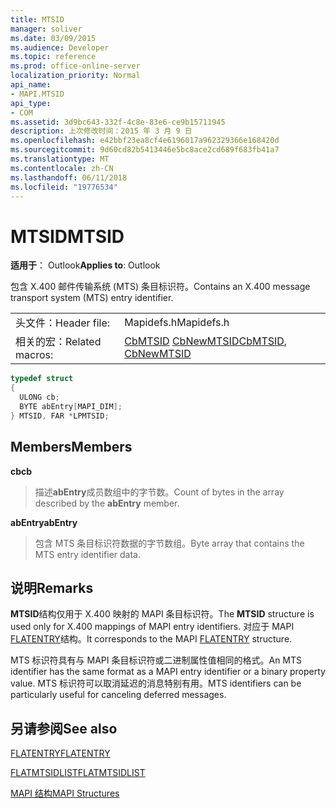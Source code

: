 ```yaml
---
title: MTSID
manager: soliver
ms.date: 03/09/2015
ms.audience: Developer
ms.topic: reference
ms.prod: office-online-server
localization_priority: Normal
api_name:
- MAPI.MTSID
api_type:
- COM
ms.assetid: 3d9bc643-332f-4c8e-83e6-ce9b15711945
description: 上次修改时间：2015 年 3 月 9 日
ms.openlocfilehash: e42bbf23ea8cf4e6196017a962329366e168420d
ms.sourcegitcommit: 9d60cd82b5413446e5bc8ace2cd689f683fb41a7
ms.translationtype: MT
ms.contentlocale: zh-CN
ms.lasthandoff: 06/11/2018
ms.locfileid: "19776534"
---
```

# <a name="mtsid"></a><span data-ttu-id="567f4-103">MTSID</span><span class="sxs-lookup"><span data-stu-id="567f4-103">MTSID</span></span>

  
  
<span data-ttu-id="567f4-104">**适用于**： Outlook</span><span class="sxs-lookup"><span data-stu-id="567f4-104">**Applies to**: Outlook</span></span> 
  
<span data-ttu-id="567f4-105">包含 X.400 邮件传输系统 (MTS) 条目标识符。</span><span class="sxs-lookup"><span data-stu-id="567f4-105">Contains an X.400 message transport system (MTS) entry identifier.</span></span> 
  
|||
|:-----|:-----|
|<span data-ttu-id="567f4-106">头文件：</span><span class="sxs-lookup"><span data-stu-id="567f4-106">Header file:</span></span>  <br/> |<span data-ttu-id="567f4-107">Mapidefs.h</span><span class="sxs-lookup"><span data-stu-id="567f4-107">Mapidefs.h</span></span>  <br/> |
|<span data-ttu-id="567f4-108">相关的宏：</span><span class="sxs-lookup"><span data-stu-id="567f4-108">Related macros:</span></span>  <br/> |<span data-ttu-id="567f4-109">[CbMTSID](cbmtsid.md) [CbNewMTSID](cbnewmtsid.md)</span><span class="sxs-lookup"><span data-stu-id="567f4-109">[CbMTSID](cbmtsid.md), [CbNewMTSID](cbnewmtsid.md)</span></span> <br/> |
   
```cpp
typedef struct
{
  ULONG cb;
  BYTE abEntry[MAPI_DIM];
} MTSID, FAR *LPMTSID;

```

## <a name="members"></a><span data-ttu-id="567f4-110">Members</span><span class="sxs-lookup"><span data-stu-id="567f4-110">Members</span></span>

 <span data-ttu-id="567f4-111">**cb**</span><span class="sxs-lookup"><span data-stu-id="567f4-111">**cb**</span></span>
  
> <span data-ttu-id="567f4-112">描述**abEntry**成员数组中的字节数。</span><span class="sxs-lookup"><span data-stu-id="567f4-112">Count of bytes in the array described by the **abEntry** member.</span></span> 
    
 <span data-ttu-id="567f4-113">**abEntry**</span><span class="sxs-lookup"><span data-stu-id="567f4-113">**abEntry**</span></span>
  
> <span data-ttu-id="567f4-114">包含 MTS 条目标识符数据的字节数组。</span><span class="sxs-lookup"><span data-stu-id="567f4-114">Byte array that contains the MTS entry identifier data.</span></span>
    
## <a name="remarks"></a><span data-ttu-id="567f4-115">说明</span><span class="sxs-lookup"><span data-stu-id="567f4-115">Remarks</span></span>

<span data-ttu-id="567f4-116">**MTSID**结构仅用于 X.400 映射的 MAPI 条目标识符。</span><span class="sxs-lookup"><span data-stu-id="567f4-116">The **MTSID** structure is used only for X.400 mappings of MAPI entry identifiers.</span></span> <span data-ttu-id="567f4-117">对应于 MAPI [FLATENTRY](flatentry.md)结构。</span><span class="sxs-lookup"><span data-stu-id="567f4-117">It corresponds to the MAPI [FLATENTRY](flatentry.md) structure.</span></span> 
  
<span data-ttu-id="567f4-118">MTS 标识符具有与 MAPI 条目标识符或二进制属性值相同的格式。</span><span class="sxs-lookup"><span data-stu-id="567f4-118">An MTS identifier has the same format as a MAPI entry identifier or a binary property value.</span></span> <span data-ttu-id="567f4-119">MTS 标识符可以取消延迟的消息特别有用。</span><span class="sxs-lookup"><span data-stu-id="567f4-119">MTS identifiers can be particularly useful for canceling deferred messages.</span></span> 
  
## <a name="see-also"></a><span data-ttu-id="567f4-120">另请参阅</span><span class="sxs-lookup"><span data-stu-id="567f4-120">See also</span></span>



[<span data-ttu-id="567f4-121">FLATENTRY</span><span class="sxs-lookup"><span data-stu-id="567f4-121">FLATENTRY</span></span>](flatentry.md)
  
[<span data-ttu-id="567f4-122">FLATMTSIDLIST</span><span class="sxs-lookup"><span data-stu-id="567f4-122">FLATMTSIDLIST</span></span>](flatmtsidlist.md)


[<span data-ttu-id="567f4-123">MAPI 结构</span><span class="sxs-lookup"><span data-stu-id="567f4-123">MAPI Structures</span></span>](mapi-structures.md)

